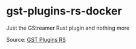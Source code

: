 # gst-plugins-rs-docker
Just the GStreamer Rust plugin and nothing more

Source: [GST Plugins RS](https://gitlab.freedesktop.org/gstreamer/gst-plugins-rs)
